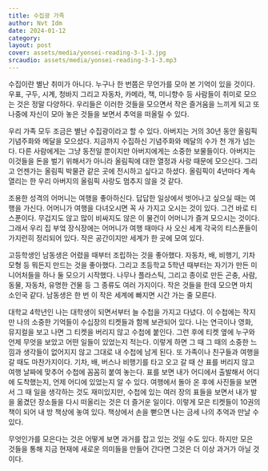 ```yaml
---
title: 수집광 가족
author: Nvt Idm
date: 2024-01-12
category:
layout: post
cover: assets/media/yonsei-reading-3-1-3.jpg
srcaudio: assets/media/yonsei-reading-3-1-3.mp3
---
```

수집이란 별난 취미가 아니다. 누구나 한 번쯤은 무언가를 모아 본 기억이 있을 것이다. 우표, 구두, 시계, 청바지 그리고 자동차, 카메라, 책, 미니향수 등 사람들이 취미로 모으는 것은 정말 다양하다. 우리들은 이러한 것들을 모으면서 작은 즐거움을 느끼게 되고 또 나중에 자신이 모아 놓은 것들을 보면서 추억을 떠올릴 수 있다.

우리 가족 모두 조금은 별난 수집광이라고 할 수 있다. 아버지는 거의 30년 동안 올림픽 기념주화와 메달을 모으셨다. 지금까지 수집하신 기념주화와 메달의 수가 천 개가 넘는다. 다른 사람에게는 그냥 동전일 뿐이지만 아버지에게는 소중한 보물들이다. 아버지는 이것들을 돈을 벌기 위해서가 아니라 올림픽에 대한 열정과 사랑 때문에 모으신다. 그리고 언젠가는 올림픽 박물관 같은 곳에 전시하고 싶다고 하셨다. 올림픽이 4년마다 계속 열리는 한 우리 아버지의 올림픽 사랑도 멈추지 않을 것 같다.

조용한 성격의 어머니는 여행을 좋아하신다. 답답한 일상에서 벗어나고 싶으실 때는 여행을 가신다. 어머니가 여행을 다녀오시면 꼭 사 가지고 오시는 것이 있다. 그건 바로 티스푼이다. 무겁지도 않고 많이 비싸지도 않은 이 물건이 어머니가 즐겨 모으시는 것이다. 그래서 우리 집 부엌 장식장에는 어머니가 여행 때마다 사 오신 세계 각국의 티스푼들이 가지런히 정리되어 있다. 작은 공간이지만 세계가 한 곳에 모여 있다.

고등학생인 남동생은 어렸을 때부터 조립하는 것을 좋아했다. 자동차, 배, 비행기, 기차 모형 등 뭐든지 만드는 것을 좋아했다. 그리고 초등학교 5학년 때부터는 자기가 만든 미니어처들을 하나 둘 모으기 시작했다. 나무나 플라스틱, 그리고 종이로 만든 곤충, 사람, 동물, 자동차, 유명한 건물 등 그 종류도 여러 가지이다. 작은 것들을 한데 모으면 마치 소인국 같다. 남동생은 한 번 이 작은 세계에 빠지면 시간 가는 줄 모른다.

대학교 4학년인 나는 대학생이 되면서부터 늘 수첩을 가지고 다녔다. 이 수첩에는 작지만 나의 소중한 기억들이 수십장의 티켓들과 함께 보관되어 있다. 나는 연극이나 영화, 뮤지컬을 보고 나면 그 티켓을 버리지 않고 수첩에 붙인다. 그런 후에 티켓 옆에 누구와 언제 무엇을 보았고 어떤 일들이 있었는지 적는다. 이렇게 하면 그 때 그 때의 소중한 느낌과 생각들이 없어지지 않고 그대로 내 수첩에 남게 된다. 또 가족이나 친구들과 여행을 갈 때도 마찬가지이다. 기차, 배, 버스나 비행기를 타고 오고 갈 때 산 표를 버리지 않고 여행 날짜에 맞추어 수첩에 꼼꼼히 붙여 놓는다. 표를 보면 내가 어디에서 출발해서 어디에 도착했는지, 언제 어디에 있었는지 알 수 있다. 여행에서 돌아 온 후에 사진들을 보면서 그 때 일을 생각하는 것도 재미있지만, 수첩에 있는 여러 장의 표들을 보면서 내가 발을 옮겼던 장소들을 다시 떠올리는 것은 더 즐거운 일이다. 이렇게 모은 티켓들이 10권의 책이 되어 내 방 책상에 놓여 있다. 책상에서 손을 뻗으면 나는 금세 나의 추억과 만날 수 있다.

무엇인가를 모은다는 것은 어떻게 보면 과거를 잡고 있는 것일 수도 있다. 하지만 모은 것들을 통해 지금 현재에 새로운 의미들을 만들어 간다면 그것은 더 이상 과거가 아닐 것이다.